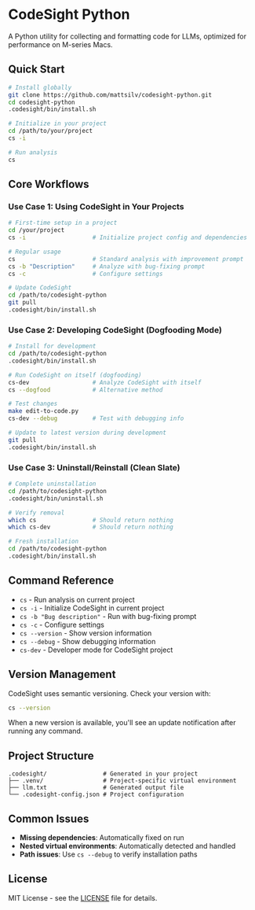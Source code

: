 # CodeSight Python

A Python utility for collecting and formatting code for LLMs, optimized for performance on M-series Macs.

## Quick Start

```bash
# Install globally
git clone https://github.com/mattsilv/codesight-python.git
cd codesight-python
.codesight/bin/install.sh

# Initialize in your project
cd /path/to/your/project
cs -i

# Run analysis
cs
```

## Core Workflows

### Use Case 1: Using CodeSight in Your Projects

```bash
# First-time setup in a project
cd /your/project
cs -i                   # Initialize project config and dependencies

# Regular usage
cs                      # Standard analysis with improvement prompt
cs -b "Description"     # Analyze with bug-fixing prompt
cs -c                   # Configure settings

# Update CodeSight
cd /path/to/codesight-python
git pull
.codesight/bin/install.sh
```

### Use Case 2: Developing CodeSight (Dogfooding Mode)

```bash
# Install for development
cd /path/to/codesight-python
.codesight/bin/install.sh

# Run CodeSight on itself (dogfooding)
cs-dev                  # Analyze CodeSight with itself
cs --dogfood            # Alternative method

# Test changes
make edit-to-code.py
cs-dev --debug          # Test with debugging info

# Update to latest version during development
git pull
.codesight/bin/install.sh
```

### Use Case 3: Uninstall/Reinstall (Clean Slate)

```bash
# Complete uninstallation
cd /path/to/codesight-python
.codesight/bin/uninstall.sh

# Verify removal
which cs                # Should return nothing
which cs-dev            # Should return nothing

# Fresh installation
cd /path/to/codesight-python
.codesight/bin/install.sh
```

## Command Reference

- `cs` - Run analysis on current project
- `cs -i` - Initialize CodeSight in current project
- `cs -b "Bug description"` - Run with bug-fixing prompt
- `cs -c` - Configure settings
- `cs --version` - Show version information
- `cs --debug` - Show debugging information
- `cs-dev` - Developer mode for CodeSight project

## Version Management

CodeSight uses semantic versioning. Check your version with:

```bash
cs --version
```

When a new version is available, you'll see an update notification after running any command.

## Project Structure

```
.codesight/                # Generated in your project
├── .venv/                 # Project-specific virtual environment
├── llm.txt                # Generated output file
└── .codesight-config.json # Project configuration
```

## Common Issues

- **Missing dependencies**: Automatically fixed on run
- **Nested virtual environments**: Automatically detected and handled
- **Path issues**: Use `cs --debug` to verify installation paths

## License

MIT License - see the [LICENSE](../LICENSE) file for details.
